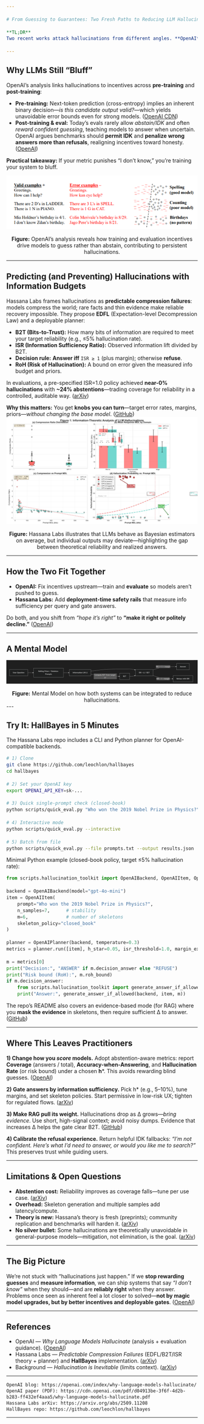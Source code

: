```yaml
---

# From Guessing to Guarantees: Two Fresh Paths to Reducing LLM Hallucinations

**TL;DR**
Two recent works attack hallucinations from different angles. **OpenAI** explains *why* overconfident errors persist—our training **and** evaluation norms reward guessing over “I don’t know”—and argues for abstention-aware benchmarks. **Hassana Labs** turns hallucination risk into a *measurable quantity* using an information-theoretic planner (EDFL/B2T/ISR) that gates answers when there isn’t enough evidence. Together, they point to a pragmatic future: **fewer wrong answers, more calibrated refusals, and deployable controls**. ([OpenAI][1])

---
```


## Why LLMs Still “Bluff”

OpenAI’s analysis links hallucinations to incentives across **pre-training** and **post-training**:

* **Pre-training:** Next-token prediction (cross-entropy) implies an inherent binary decision—*is this candidate output valid?*—which yields unavoidable error bounds even for strong models. ([OpenAI CDN][2])
* **Post-training & eval:** Today’s evals rarely allow *abstain/IDK* and often *reward confident guessing*, teaching models to answer when uncertain. OpenAI argues benchmarks should **permit IDK** and **penalize wrong answers more than refusals**, realigning incentives toward honesty. ([OpenAI][1])

**Practical takeaway:** If your metric punishes “I don’t know,” you’re training your system to bluff.

![OpenAI - Why Language Models Hallucinate](images/openai_img.png)
<figcaption align="center"><b>Figure:</b> OpenAI’s analysis reveals how training and evaluation incentives drive models to guess rather than abstain, contributing to persistent hallucinations.</figcaption>

---

## Predicting (and Preventing) Hallucinations with Information Budgets

Hassana Labs frames hallucinations as **predictable compression failures**: models compress the world; rare facts and thin evidence make reliable recovery impossible. They propose **EDFL** (Expectation-level Decompression Law) and a deployable planner:

* **B2T (Bits-to-Trust):** How many bits of information are required to meet your target reliability (e.g., ≤5% hallucination rate).
* **ISR (Information Sufficiency Ratio):** Observed information lift divided by B2T.
* **Decision rule:** **Answer iff** `ISR ≥ 1` (plus margin); otherwise **refuse**.
* **RoH (Risk of Hallucination):** A bound on error given the measured info budget and priors.

In evaluations, a pre-specified ISR=1.0 policy achieved **near-0% hallucinations** with **~24% abstentions**—trading coverage for reliability in a controlled, auditable way. ([arXiv][3])

**Why this matters:** You get **knobs you can turn**—target error rates, margins, priors—*without changing the base model*. ([GitHub][4])
![Hassana Labs - LLMs are Bayesian, in Expectation, not in Realization](images/hassana_img.png)
<figcaption align="center"><b>Figure:</b> Hassana Labs illustrates that LLMs behave as Bayesian estimators on average, but individual outputs may deviate—highlighting the gap between theoretical reliability and realized answers.</figcaption>

---

## How the Two Fit Together

* **OpenAI:** Fix incentives upstream—train and **evaluate** so models aren’t pushed to guess.
* **Hassana Labs:** Add **deployment-time safety rails** that measure info sufficiency per query and gate answers.

Do both, and you shift from *“hope it’s right”* to **“make it right or politely decline.”** ([OpenAI][1])

---

## A Mental Model

![Mental Model Flowchart](images/Mermaid_img.png)
<figcaption align="center"><b>Figure:</b> Mental Model on how both systems can be integrated to reduce hallucinations.</figcaption>
---

## Try It: HallBayes in 5 Minutes

The Hassana Labs repo includes a CLI and Python planner for OpenAI-compatible backends.

```bash
# 1) Clone
git clone https://github.com/leochlon/hallbayes
cd hallbayes

# 2) Set your OpenAI key
export OPENAI_API_KEY=sk-...

# 3) Quick single-prompt check (closed-book)
python scripts/quick_eval.py "Who won the 2019 Nobel Prize in Physics?"

# 4) Interactive mode
python scripts/quick_eval.py --interactive

# 5) Batch from file
python scripts/quick_eval.py --file prompts.txt --output results.json
```

Minimal Python example (closed-book policy, target ≤5% hallucination rate):

```python
from scripts.hallucination_toolkit import OpenAIBackend, OpenAIItem, OpenAIPlanner

backend = OpenAIBackend(model="gpt-4o-mini")
item = OpenAIItem(
    prompt="Who won the 2019 Nobel Prize in Physics?",
    n_samples=7,      # stability
    m=6,              # number of skeletons
    skeleton_policy="closed_book"
)

planner = OpenAIPlanner(backend, temperature=0.3)
metrics = planner.run([item], h_star=0.05, isr_threshold=1.0, margin_extra_bits=0.2)

m = metrics[0]
print("Decision:", "ANSWER" if m.decision_answer else "REFUSE")
print("Risk bound (RoH):", m.roh_bound)
if m.decision_answer:
    from scripts.hallucination_toolkit import generate_answer_if_allowed
    print("Answer:", generate_answer_if_allowed(backend, item, m))
```

The repo’s README also covers an evidence-based mode (for RAG) where you **mask the evidence** in skeletons, then require sufficient Δ to answer. ([GitHub][4])

---

## Where This Leaves Practitioners

**1) Change how you *score* models.**
Adopt abstention-aware metrics: report **Coverage** (answers / total), **Accuracy-when-Answering**, and **Hallucination Rate** (or risk bound) under a chosen **h***. This avoids rewarding blind guesses. ([OpenAI][1])

**2) Gate answers by information sufficiency.**
Pick h* (e.g., 5–10%), tune margins, and set skeleton policies. Start permissive in low-risk UX; tighten for regulated flows. ([arXiv][5])

**3) Make RAG pull its weight.**
Hallucinations drop as Δ grows—*bring evidence*. Use short, high-signal context; avoid noisy dumps. Evidence that increases Δ helps the gate clear B2T. ([GitHub][4])

**4) Calibrate the refusal experience.**
Return helpful IDK fallbacks: *“I’m not confident. Here’s what I’d need to answer, or would you like me to search?”* This preserves trust while guiding users.

---

## Limitations & Open Questions

* **Abstention cost:** Reliability improves as coverage falls—tune per use case. ([arXiv][3])
* **Overhead:** Skeleton generation and multiple samples add latency/compute.
* **Theory is new:** Hassana’s theory is fresh (preprints); community replication and benchmarks will harden it. ([arXiv][5])
* **No silver bullet:** Some hallucinations are theoretically unavoidable in general-purpose models—mitigation, not elimination, is the goal. ([arXiv][6])

---

## The Big Picture

We’re not stuck with “hallucinations just happen.” If we **stop rewarding guesses** and **measure information**, we can ship systems that say *“I don’t know”* when they should—and are **reliably right** when they answer. Problems once seen as inherent feel a lot closer to solved—**not by magic model upgrades, but by better incentives and deployable gates**. ([OpenAI][1])

---

## References 

* OpenAI — *Why Language Models Hallucinate* (analysis + evaluation guidance). ([OpenAI][1])
* Hassana Labs — *Predictable Compression Failures* (EDFL/B2T/ISR theory + planner) and **HallBayes** implementation. ([arXiv][5])
* Background — *Hallucination is Inevitable* (limits context). ([arXiv][6])

---


```text
OpenAI blog: https://openai.com/index/why-language-models-hallucinate/
OpenAI paper (PDF): https://cdn.openai.com/pdf/d04913be-3f6f-4d2b-b283-ff432ef4aaa5/why-language-models-hallucinate.pdf
Hassana Labs arXiv: https://arxiv.org/abs/2509.11208
HallBayes repo: https://github.com/leochlon/hallbayes
```

---

[1]: https://openai.com/index/why-language-models-hallucinate/ "Why language models hallucinate"
[2]: https://cdn.openai.com/pdf/d04913be-3f6f-4d2b-b283-ff432ef4aaa5/why-language-models-hallucinate.pdf "Why Language Models Hallucinate"
[3]: https://arxiv.org/abs/2509.11208 "Predictable Compression Failures: Why Language Models Actually Hallucinate"
[4]: https://github.com/leochlon/hallbayes "GitHub - leochlon/hallbayes"
[5]: https://www.arxiv.org/pdf/2509.11208 "Predictable Compression Failures: Why Language Models ..."
[6]: https://arxiv.org/abs/2401.11817 "Hallucination is Inevitable: An Innate Limitation of Large Language Models"
